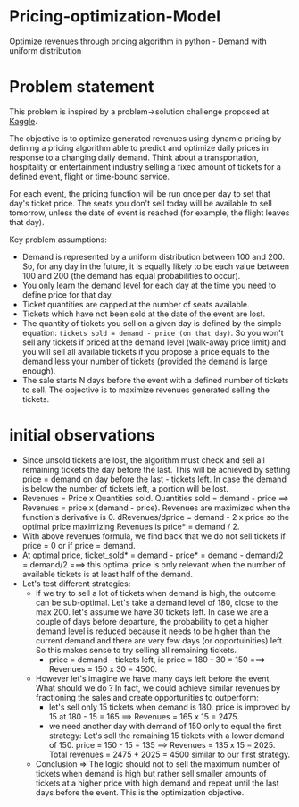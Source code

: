 # Pricing-optimization-Model
Optimize revenues through pricing algorithm in python - Demand with uniform distribution

# Problem statement
This problem is inspired by a problem->solution challenge proposed at [Kaggle](https://www.kaggle.com/alexisbcook/airline-price-optimization-microchallenge).

The objective is to optimize generated revenues using dynamic pricing by defining a pricing algorithm able to predict and optimize daily prices in response to a changing daily demand. Think about a transportation, hospitality or entertainment industry selling a fixed amount of tickets for a defined event, flight or time-bound service. 

For each event, the pricing function will be run once per day to set that day's ticket price. The seats you don't sell today will be available to sell tomorrow, unless the date of event is reached (for example, the flight leaves that day).

Key problem assumptions:
- Demand is represented by a uniform distribution between 100 and 200. So, for any day in the future, it is equally likely to be each value between 100 and 200 (the demand has equal probabilities to occur).
- You only learn the demand level for each day at the time you need to define price for that day.
- Ticket quantities are capped at the number of seats available.
- Tickets which have not been sold at the date of the event are lost.
- The quantity of tickets you sell on a given day is defined by the simple equation: `tickets sold = demand - price (on that day)`. So you won't sell any tickets if priced at the demand level (walk-away price limit) and you will sell all available tickets if you propose a price equals to the demand less your number of tickets (provided the demand is large enough).
- The sale starts N days before the event with a defined number of tickets to sell. The objective is to maximize revenues generated selling the tickets.

# initial observations
- Since unsold tickets are lost, the algorithm must check and sell all remaining tickets the day before the last. This will be achieved by setting price = demand on day before the last - tickets left. In case the demand is below the number of tickets left, a portion will be lost.
- Revenues = Price x Quantities sold. Quantities sold = demand - price ==>  Revenues = price x (demand - price). Revenues are maximized when the function's derivative is 0. dRevenues/dprice = demand - 2 x price so the optimal price maximizing Revenues is price* = demand / 2.
- With above revenues formula, we find back that we do not sell tickets if price = 0 or if price = demand.
-  At optimal price, ticket_sold* = demand - price* = demand - demand/2 = demand/2 ===> this optimal price is only relevant when the number of available tickets is at least half of the demand.
- Let's test different strategies:
  - If we try to sell a lot of tickets when demand is high, the outcome can be sub-optimal. Let's take a demand level of 180, close to the max 200. let's assume we have 30 tickets left. In case we are a couple of days before departure, the probability to get a higher demand level is reduced because it needs to be higher than the current demand and there are very few days (or opportuinities) left. So this makes sense to try selling all remaining tickets.
    - price = demand - tickets left, ie price = 180 - 30 = 150 ===> Revenues = 150 x 30 = 4500.
  - However let's imagine we have many days left before the event. What should we do ? In fact, we could achieve similar revenues by fractioning the sales and create opportunities to outperform:
    - let's sell only 15 tickets when demand is 180. price is improved by 15 at 180 - 15 = 165 ==> Revenues = 165 x 15 = 2475.
    - we need another day with demand of 150 only to equal the first strategy: Let's sell the remaining 15 tickets with a lower demand of 150. price = 150 - 15 = 135 ==> Revenues = 135 x 15 = 2025. Total revenues = 2475 + 2025 = 4500 similar to our first strategy.
  - Conclusion => The logic should not to sell the maximum number of tickets when demand is high but rather sell smaller amounts of tickets at a higher price with high demand and repeat until the last days before the event. This is the optimization objective.
  
  

